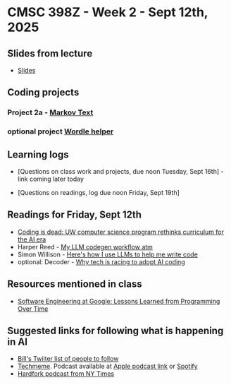 # CMSC 398Z - Week 2 - Sept 12th, 2025

## Slides from lecture

* [Slides](slides.pdf)


## Coding projects

### Project 2a - [Markov Text](markovText)

### optional project [Wordle helper](wordle-helper)

## Learning logs

* [Questions on class work and projects, due noon Tuesday, Sept 16th]  - link coming later today

* [Questions on readings, log due noon Friday, Sept 19th]

## Readings for Friday, Sept 12th

* [Coding is dead: UW computer science program rethinks curriculum for the AI era](https://www.geekwire.com/2025/coding-is-dead-uw-computer-science-program-rethinks-curriculum-for-the-ai-era/)
* Harper Reed - [My LLM codegen workflow atm](https://harper.blog/2025/02/16/my-llm-codegen-workflow-atm/)
* Simon Willison - [Here's how I use LLMs to help me write code](https://simonwillison.net/2025/Mar/11/using-llms-for-code/)
* optional: Decoder - [Why tech is racing to adopt AI coding](https://www.theverge.com/decoder-podcast-with-nilay-patel/715267/anysphere-ceo-michael-truell-cursor-ai-automate-programming-interview)

## Resources mentioned in class

* [Software Engineering at Google: Lessons Learned from Programming Over Time](https://www.amazon.com/Software-Engineering-Google-Lessons-Programming/dp/1492082791)

## Suggested links for following what is happening in AI

* [Bill's Twiiter list of people to follow](https://x.com/i/lists/1960455016759877884)
* [Techmeme](https://techmeme.com).  Podcast  available at [Apple podcast link](https://podcasts.apple.com/us/podcast/tech-brew-ride-home/id1355212895) or  [Spotify](https://open.spotify.com/show/1jBNbPVlGUen3sWdd25ho6)
* [Hardfork podcast from NY Times](https://www.nytimes.com/column/hard-fork)
